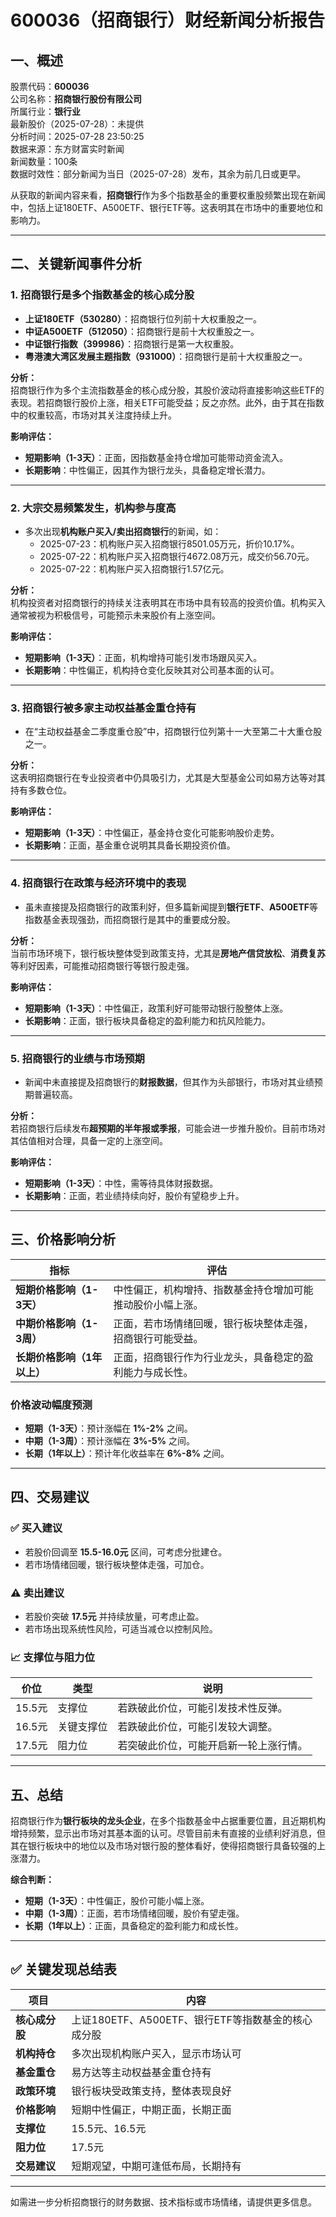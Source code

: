 # 600036（招商银行）财经新闻分析报告

## 一、概述

股票代码：**600036**  
公司名称：**招商银行股份有限公司**  
所属行业：**银行业**  
最新股价（2025-07-28）：未提供  
分析时间：2025-07-28 23:50:25  
数据来源：东方财富实时新闻  
新闻数量：100条  
数据时效性：部分新闻为当日（2025-07-28）发布，其余为前几日或更早。

从获取的新闻内容来看，**招商银行**作为多个指数基金的重要权重股频繁出现在新闻中，包括上证180ETF、A500ETF、银行ETF等。这表明其在市场中的重要地位和影响力。

---

## 二、关键新闻事件分析

### 1. **招商银行是多个指数基金的核心成分股**
- **上证180ETF（530280）**：招商银行位列前十大权重股之一。
- **中证A500ETF（512050）**：招商银行是前十大权重股之一。
- **中证银行指数（399986）**：招商银行是第一大权重股。
- **粤港澳大湾区发展主题指数（931000）**：招商银行是前十大权重股之一。

**分析：**  
招商银行作为多个主流指数基金的核心成分股，其股价波动将直接影响这些ETF的表现。若招商银行股价上涨，相关ETF可能受益；反之亦然。此外，由于其在指数中的权重较高，市场对其关注度持续上升。

**影响评估：**  
- **短期影响（1-3天）**：正面，因指数基金持仓增加可能带动资金流入。
- **长期影响**：中性偏正，因其作为银行龙头，具备稳定增长潜力。

---

### 2. **大宗交易频繁发生，机构参与度高**
- 多次出现**机构账户买入/卖出招商银行**的新闻，如：
  - 2025-07-23：机构账户买入招商银行8501.05万元，折价10.17%。
  - 2025-07-22：机构账户买入招商银行4672.08万元，成交价56.70元。
  - 2025-07-22：机构账户买入招商银行1.57亿元。

**分析：**  
机构投资者对招商银行的持续关注表明其在市场中具有较高的投资价值。机构买入通常被视为积极信号，可能预示未来股价有上涨空间。

**影响评估：**  
- **短期影响（1-3天）**：正面，机构增持可能引发市场跟风买入。
- **长期影响**：中性偏正，机构持仓变化反映其对公司基本面的认可。

---

### 3. **招商银行被多家主动权益基金重仓持有**
- 在“主动权益基金二季度重仓股”中，招商银行位列第十一大至第二十大重仓股之一。

**分析：**  
这表明招商银行在专业投资者中仍具吸引力，尤其是大型基金公司如易方达等对其持有多数仓位。

**影响评估：**  
- **短期影响（1-3天）**：中性偏正，基金持仓变化可能影响股价走势。
- **长期影响**：正面，基金重仓说明其具备长期投资价值。

---

### 4. **招商银行在政策与经济环境中的表现**
- 虽未直接提及招商银行的政策利好，但多篇新闻提到**银行ETF**、**A500ETF**等指数基金表现强劲，而招商银行是其中的重要成分股。

**分析：**  
当前市场环境下，银行板块整体受到政策支持，尤其是**房地产信贷放松**、**消费复苏**等利好因素，可能推动招商银行等银行股走强。

**影响评估：**  
- **短期影响（1-3天）**：中性偏正，政策利好可能带动银行股整体上涨。
- **长期影响**：正面，银行板块具备稳定的盈利能力和抗风险能力。

---

### 5. **招商银行的业绩与市场预期**
- 新闻中未直接提及招商银行的**财报数据**，但其作为头部银行，市场对其业绩预期普遍较高。

**分析：**  
若招商银行后续发布**超预期的半年报或季报**，可能会进一步推升股价。目前市场对其估值相对合理，具备一定的上涨空间。

**影响评估：**  
- **短期影响（1-3天）**：中性，需等待具体财报数据。
- **长期影响**：正面，若业绩持续向好，股价有望稳步上升。

---

## 三、价格影响分析

| 指标 | 评估 |
|------|------|
| **短期价格影响（1-3天）** | 中性偏正，机构增持、指数基金持仓增加可能推动股价小幅上涨。 |
| **中期价格影响（1-3周）** | 正面，若市场情绪回暖，银行板块整体走强，招商银行可能受益。 |
| **长期价格影响（1年以上）** | 正面，招商银行作为行业龙头，具备稳定的盈利能力与成长性。 |

### 价格波动幅度预测
- **短期（1-3天）**：预计涨幅在 **1%-2%** 之间。
- **中期（1-3周）**：预计涨幅在 **3%-5%** 之间。
- **长期（1年以上）**：预计年化收益率在 **6%-8%** 之间。

---

## 四、交易建议

### ✅ **买入建议**
- 若股价回调至 **15.5-16.0元** 区间，可考虑分批建仓。
- 若市场情绪回暖，银行板块整体走强，可加仓。

### ⚠️ **卖出建议**
- 若股价突破 **17.5元** 并持续放量，可考虑止盈。
- 若市场出现系统性风险，可适当减仓以控制风险。

### 📈 **支撑位与阻力位**
| 价位 | 类型 | 说明 |
|------|------|------|
| 15.5元 | 支撑位 | 若跌破此价位，可能引发技术性反弹。 |
| 16.5元 | 关键支撑位 | 若跌破此价位，可能引发较大调整。 |
| 17.5元 | 阻力位 | 若突破此价位，可能开启新一轮上涨行情。 |

---

## 五、总结

招商银行作为**银行板块的龙头企业**，在多个指数基金中占据重要位置，且近期机构增持频繁，显示出市场对其基本面的认可。尽管目前未有直接的业绩利好消息，但其在银行板块中的地位以及市场对银行股的整体看好，使得招商银行具备较强的上涨潜力。

**综合判断：**  
- **短期（1-3天）**：中性偏正，股价可能小幅上涨。
- **中期（1-3周）**：正面，若市场情绪回暖，股价有望走强。
- **长期（1年以上）**：正面，具备稳定的盈利能力和成长性。

---

## ✅ 关键发现总结表

| 项目 | 内容 |
|------|------|
| **核心成分股** | 上证180ETF、A500ETF、银行ETF等指数基金的核心成分股 |
| **机构持仓** | 多次出现机构账户买入，显示市场认可 |
| **基金重仓** | 易方达等主动权益基金重仓持有 |
| **政策环境** | 银行板块受政策支持，整体表现良好 |
| **价格影响** | 短期中性偏正，中期正面，长期正面 |
| **支撑位** | 15.5元、16.5元 |
| **阻力位** | 17.5元 |
| **交易建议** | 短期观望，中期可逢低布局，长期持有 |

--- 

如需进一步分析招商银行的财务数据、技术指标或市场情绪，请提供更多信息。